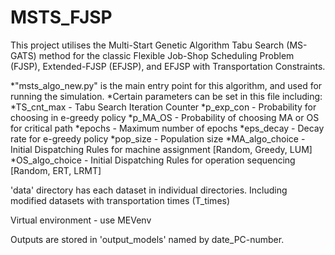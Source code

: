# MSTS_FJSP

This project utilises the Multi-Start Genetic Algorithm Tabu Search (MS-GATS) method for the classic Flexible Job-Shop Scheduling Problem (FJSP), Extended-FJSP (EFJSP), and EFJSP with Transportation Constraints.

*"msts_algo_new.py" is the main entry point for this algorithm, and used for running the simulation.
*Certain parameters can be set in this file including:
*TS_cnt_max - Tabu Search Iteration Counter
*p_exp_con - Probability for choosing in e-greedy policy 
*p_MA_OS - Probability of choosing MA or OS for critical path
*epochs - Maximum number of epochs
*eps_decay - Decay rate for e-greedy policy
*pop_size - Population size
*MA_algo_choice - Initial Dispatching Rules for machine assignment [Random, Greedy, LUM]
*OS_algo_choice - Initial Dispatching Rules for operation sequencing [Random, ERT, LRMT]


'data' directory has each dataset in individual directories.
Including modified datasets with transportation times (T_times)

Virtual environment - use MEVenv

Outputs are stored in 'output_models' named by date_PC-number.
